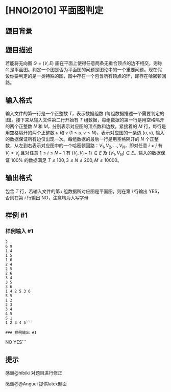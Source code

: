 # [HNOI2010] 平面图判定

## 题目背景



## 题目描述

若能将无向图 $G=(V, E)$ 画在平面上使得任意两条无重合顶点的边不相交，则称 $G$ 是平面图。判定一个图是否为平面图的问题是图论中的一个重要问题。现在假设你要判定的是一类特殊的图，图中存在一个包含所有顶点的环，即存在哈密顿回路。


## 输入格式

输入文件的第一行是一个正整数 $T$，表示数据组数 (每组数据描述一个需要判定的图)。接下来从输入文件第二行开始有 $T$ 组数据，每组数据的第一行是用空格隔开的两个正整数 $N$ 和 $M$，分别表示对应图的顶点数和边数。紧接着的 $M$ 行，每行是用空格隔开的两个正整数 $u$ 和 $v$ $\left(1\leq u,v\leq N\right)$，表示对应图的一条边 $\left(u,v\right)$, 输入的数据保证所有边仅出现一次。每组数据的最后一行是用空格隔开的 $N$ 个正整数，从左到右表示对应图中的一个哈密顿回路：$V_1,V_2,…,V_N$，即对任意 $i\not=j$ 有 $V_i\not=V_j$ 且对任意 $1\leq i\leq N-1$ 有 $\left(V_i,V_i-1\right)\in E$ 及 $\left(V_1,V_N\right)\in E$。输入的数据保证 $100\%$ 的数据满足 $T\leq100,3\leq N\leq200,M\leq10000$。


## 输出格式

包含 $T$ 行，若输入文件的第 $i$ 组数据所对应图是平面图，则在第 $i$ 行输出 $\text{YES}$，否则在第 $i$ 行输出 $\text{NO}$，注意均为大写字母

## 样例 #1

### 样例输入 #1
```
2
6 9
1 4
1 5
1 6
2 4
2 5
2 6
3 4
3 5
3 6
1 4 2 5 3 6
5 5
1 2
2 3
3 4
4 5
5 1
1 2 3 4 5```

### 样例输出 #1

```
NO
YES```

## 提示

感谢@hibiki 对题目进行修正

感谢@@Anguei  提供latex题面
